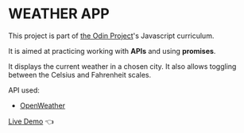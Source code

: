 # WEATHER APP

This project is part of [the Odin Project](https://www.theodinproject.com/)'s Javascript curriculum. 

It is aimed at practicing working with **APIs** and using **promises**.

It displays the current weather in a chosen city. It also allows toggling between the Celsius and Fahrenheit scales.

API used:
- [OpenWeather](https://openweathermap.org/)

[Live Demo](https://kamyar-mazloom.github.io/weather-app/) :point_left:
